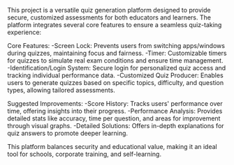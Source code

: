 This project is a versatile quiz generation platform designed to provide secure, customized assessments for both educators and learners. The platform integrates several core features to ensure a seamless quiz-taking experience:

Core Features:
-Screen Lock: Prevents users from switching apps/windows during quizzes, maintaining focus and fairness.
-Timer: Customizable timers for quizzes to simulate real exam conditions and ensure time management.
-Identification/Login System: Secure login for personalized quiz access and tracking individual performance data.
-Customized Quiz Producer: Enables users to generate quizzes based on specific topics, difficulty, and question types, allowing tailored assessments.

Suggested Improvements:
-Score History: Tracks users' performance over time, offering insights into their progress.
-Performance Analysis: Provides detailed stats like accuracy, time per question, and areas for improvement through visual graphs.
-Detailed Solutions: Offers in-depth explanations for quiz answers to promote deeper learning.

This platform balances security and educational value, making it an ideal tool for schools, corporate training, and self-learning.